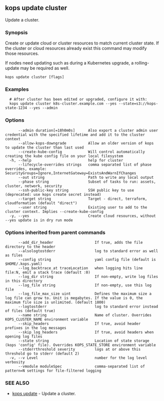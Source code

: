 
<!--- This file is automatically generated by make gen-cli-docs; changes should be made in the go CLI command code (under cmd/kops) -->

## kops update cluster

Update a cluster.

### Synopsis

Create or update cloud or cluster resources to match current cluster state.  If the cluster or cloud resources already exist this command may modify those resources.

 If nodes need updating such as during a Kubernetes upgrade, a rolling-update may be required as well.

```
kops update cluster [flags]
```

### Examples

```
  # After cluster has been edited or upgraded, configure it with:
  kops update cluster k8s-cluster.example.com --yes --state=s3://kops-state-1234 --yes --admin
```

### Options

```
      --admin duration[=18h0m0s]      Also export a cluster admin user credential with the specified lifetime and add it to the cluster context
      --allow-kops-downgrade          Allow an older version of kops to update the cluster than last used
      --create-kube-config            Will control automatically creating the kube config file on your local filesystem
  -h, --help                          help for cluster
      --lifecycle-overrides strings   comma separated list of phase overrides, example: SecurityGroups=Ignore,InternetGateway=ExistsAndWarnIfChanges
      --out string                    Path to write any local output
      --phase string                  Subset of tasks to run: assets, cluster, network, security
      --ssh-public-key string         SSH public key to use (deprecated: use kops create secret instead)
      --target string                 Target - direct, terraform, cloudformation (default "direct")
      --user string                   Existing user to add to the cluster context. Implies --create-kube-config
  -y, --yes                           Create cloud resources, without --yes update is in dry run mode
```

### Options inherited from parent commands

```
      --add_dir_header                   If true, adds the file directory to the header
      --alsologtostderr                  log to standard error as well as files
      --config string                    yaml config file (default is $HOME/.kops.yaml)
      --log_backtrace_at traceLocation   when logging hits line file:N, emit a stack trace (default :0)
      --log_dir string                   If non-empty, write log files in this directory
      --log_file string                  If non-empty, use this log file
      --log_file_max_size uint           Defines the maximum size a log file can grow to. Unit is megabytes. If the value is 0, the maximum file size is unlimited. (default 1800)
      --logtostderr                      log to standard error instead of files (default true)
      --name string                      Name of cluster. Overrides KOPS_CLUSTER_NAME environment variable
      --skip_headers                     If true, avoid header prefixes in the log messages
      --skip_log_headers                 If true, avoid headers when opening log files
      --state string                     Location of state storage (kops 'config' file). Overrides KOPS_STATE_STORE environment variable
      --stderrthreshold severity         logs at or above this threshold go to stderr (default 2)
  -v, --v Level                          number for the log level verbosity
      --vmodule moduleSpec               comma-separated list of pattern=N settings for file-filtered logging
```

### SEE ALSO

* [kops update](kops_update.md)	 - Update a cluster.

